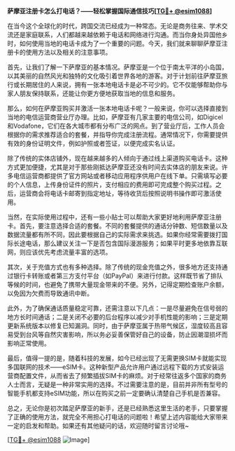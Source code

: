 **萨摩亚注册卡怎么打电话？——轻松掌握国际通信技巧[[TG💪+ @esim1088](https://t.me/s/esim1088)]**

在当今这个全球化的时代，跨国交流已经成为一种常态。无论是商务往来、学术交流还是家庭联系，人们都越来越依赖于电话和网络进行沟通。而当你身处异国他乡时，如何使用当地的电话卡成为了一个重要的问题。今天，我们就来聊聊萨摩亚注册卡的使用方法以及相关的注意事项。

首先，让我们了解一下萨摩亚的基本情况。萨摩亚是一个位于南太平洋的小岛国，以其美丽的自然风光和独特的文化吸引着世界各地的游客。对于计划前往萨摩亚旅行或长期居住的人来说，拥有一张本地电话卡是必不可少的。它不仅能够帮助你与家人朋友保持联系，还能让你更方便地获取当地的信息和服务。

那么，如何在萨摩亚购买并激活一张本地电话卡呢？一般来说，你可以选择直接到当地的电信运营商营业厅办理。比如，萨摩亚有几家主要的电信公司，如Digicel和Vodafone，它们在各大城市都有分布广泛的网点。到了营业厅后，工作人员会根据你的需求推荐适合的套餐，并指导你完成注册流程。通常情况下，你需要提供有效的身份证明文件，例如护照或者签证，以便完成实名认证。

除了传统的实体店铺外，现在越来越多的人倾向于通过线上渠道购买电话卡。这种方式更加便捷，尤其是对于那些刚抵达萨摩亚还没有时间去实体店的朋友来说。许多电信运营商都提供了官方网站或者移动应用程序供用户在线下单。只需填写必要的个人信息，上传身份证件的照片，支付相应的费用即可完成整个购买过程。之后，运营商会将电话卡邮寄到指定地址，等待收货后按照说明书操作即可激活使用。

当然，在实际使用过程中，还有一些小贴士可以帮助大家更好地利用萨摩亚注册卡。首先，要注意选择合适的套餐。不同的套餐提供的通话分钟数、短信数量以及数据流量都有所不同，因此要根据自己的实际需求来挑选。如果你经常需要拨打国际长途电话，那么建议关注一下是否包含国际漫游服务；如果平时更多地依靠互联网，则应该优先考虑流量丰富的选项。

其次，关于充值方式也有多种选择。除了传统的现金充值之外，很多地方还支持通过银行卡转账或者第三方支付平台（如PayPal）来进行付款。这样既节省了排队等候的时间，也避免了携带大量现金带来的不便。另外，记得定期检查账户余额，以免因为欠费而导致通讯中断。

此外，为了确保通话质量稳定可靠，还需注意以下几点：一是尽量避免在信号弱的地方长时间通话；二是关闭不必要的后台程序以减少对手机性能的影响；三是定期更新系统版本以修复已知漏洞。同时，由于萨摩亚属于热带气候区，湿度较高且容易受到台风等自然灾害影响，所以务必妥善保管好自己的设备，防止因潮湿损坏而影响正常使用。

最后，值得一提的是，随着科技的发展，如今已经出现了无需更换SIM卡就能实现多国联网的技术——eSIM卡。这种新型产品允许用户通过远程下载的方式安装运营商配置文件，从而省去了频繁插拔SIM卡的麻烦。对于经常往返多个国家的商务人士而言，无疑是一种非常实用的选择。不过需要注意的是，目前并非所有型号的智能手机都支持eSIM功能，所以在购买之前一定要确认清楚自己手机是否兼容。

总之，无论你是初次踏足萨摩亚的新手，还是已经熟悉这里生活的老手，只要掌握了正确的使用方法，就完全不用担心打电话的问题啦！希望上述内容能给大家带来一定的启发和帮助。如果还有其他疑问的话，欢迎随时留言讨论哦~

[[TG💪+ @esim1088](https://t.me/s/esim1088) ![Image](https://i.postimg.cc/4NQfJmqS/Snipaste-2025-05-13-00-14-12.png)]